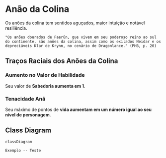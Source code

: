 # Anão da Colina
Os anões da colina tem sentidos aguçados, maior intuição e notável resiliência.

    "Os anões dourados de Faerûn, que vivem em seu poderoso reino ao sul do continente, são anões da colina, assim como os exilados Neidar e os depreciáveis Klar de Krynn, no cenário de Dragonlance." (PHB, p. 20)

## Traços Raciais dos Anões da Colina
### Aumento no Valor de Habilidade
Seu valor de **Sabedoria aumenta em 1**.

### Tenacidade Anã
Seu máximo de pontos de **vida aumentam em um número igual ao seu nível de personagem**.

## Class Diagram
```mermaid
classDiagram

Exemplo -- Teste
```